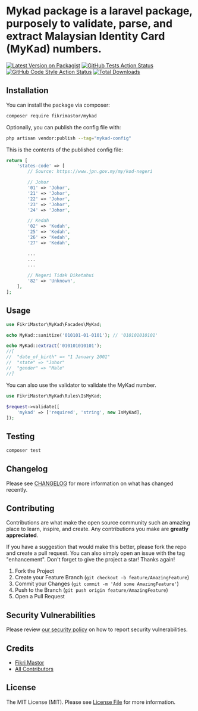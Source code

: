# Mykad package is a laravel package, purposely to validate, parse, and extract Malaysian Identity Card (MyKad) numbers.

[![Latest Version on Packagist](https://img.shields.io/packagist/v/fikrimastor/mykad.svg?style=flat-square)](https://packagist.org/packages/fikrimastor/mykad)
[![GitHub Tests Action Status](https://img.shields.io/github/actions/workflow/status/fikrimastor/mykad/run-tests.yml?branch=main&label=tests&style=flat-square)](https://github.com/fikrimastor/mykad/actions?query=workflow%3Arun-tests+branch%3Amain)
[![GitHub Code Style Action Status](https://img.shields.io/github/actions/workflow/status/fikrimastor/mykad/fix-php-code-style-issues.yml?branch=main&label=code%20style&style=flat-square)](https://github.com/fikrimastor/mykad/actions?query=workflow%3A"Fix+PHP+code+style+issues"+branch%3Amain)
[![Total Downloads](https://img.shields.io/packagist/dt/fikrimastor/mykad.svg?style=flat-square)](https://packagist.org/packages/fikrimastor/mykad)

## Installation

You can install the package via composer:

```bash
composer require fikrimastor/mykad
```

Optionally, you can publish the config file with:

```bash
php artisan vendor:publish --tag="mykad-config"
```

This is the contents of the published config file:

```php
return [
    'states-code' => [
        // Source: https://www.jpn.gov.my/my/kod-negeri

        // Johor
        '01' => 'Johor',
        '21' => 'Johor',
        '22' => 'Johor',
        '23' => 'Johor',
        '24' => 'Johor',

        // Kedah
        '02' => 'Kedah',
        '25' => 'Kedah',
        '26' => 'Kedah',
        '27' => 'Kedah',

        ...
        ...
        ...

        // Negeri Tidak Diketahui
        '82' => 'Unknown',
    ],
];
```

## Usage

```php
use FikriMastor\MyKad\Facades\MyKad;

echo MyKad::sanitize('010101-01-0101'); // '010101010101'

echo MyKad::extract('010101010101'); 
//[
//  "date_of_birth" => "1 January 2001"
//  "state" => "Johor"
//  "gender" => "Male"
//]
```

You can also use the validator to validate the MyKad number.

```php
use FikriMastor\MyKad\Rules\IsMyKad;
 
$request->validate([
    'mykad' => ['required', 'string', new IsMyKad],
]);
```

## Testing

```bash
composer test
```

## Changelog

Please see [CHANGELOG](CHANGELOG.md) for more information on what has changed recently.

## Contributing

Contributions are what make the open source community such an amazing place to learn, inspire, and create. Any
contributions you make are **greatly appreciated**.

If you have a suggestion that would make this better, please fork the repo and create a pull request. You can also
simply open an issue with the tag "enhancement".
Don't forget to give the project a star! Thanks again!

1. Fork the Project
2. Create your Feature Branch (`git checkout -b feature/AmazingFeature`)
3. Commit your Changes (`git commit -m 'Add some AmazingFeature'`)
4. Push to the Branch (`git push origin feature/AmazingFeature`)
5. Open a Pull Request

## Security Vulnerabilities

Please review [our security policy](../../security/policy) on how to report security vulnerabilities.

## Credits

- [Fikri Mastor](https://github.com/fikrimastor)
- [All Contributors](../../contributors)

## License

The MIT License (MIT). Please see [License File](LICENSE.md) for more information.
